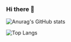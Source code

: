 ### Hi there 👋

![Anurag's GitHub stats](https://github-readme-stats.vercel.app/api?username=chorongfire33&show_icons=true&theme=gruvbox)


![Top Langs](https://github-readme-stats.vercel.app/api/top-langs/?username=chorongfire33&theme=gruvbox)

<!--
**chorongfire33/chorongfire33** is a ✨ _special_ ✨ repository because its `README.md` (this file) appears on your GitHub profile.

Here are some ideas to get you started:

- 🔭 I’m currently working on ...
- 🌱 I’m currently learning ...
- 👯 I’m looking to collaborate on ...
- 🤔 I’m looking for help with ...
- 💬 Ask me about ...
- 📫 How to reach me: ...
- 😄 Pronouns: ...
- ⚡ Fun fact: ...
-->
